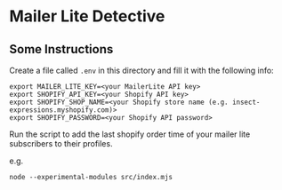 # Mailer Lite Detective

## Some Instructions

Create a file called `.env` in this directory and fill it with the following info: 
```
export MAILER_LITE_KEY=<your MailerLite API key>
export SHOPIFY_API_KEY=<your Shopify API key>
export SHOPIFY_SHOP_NAME=<your Shopify store name (e.g. insect-expressions.myshopify.com)>
export SHOPIFY_PASSWORD=<your Shopify API password>
```

Run the script to add the last shopify order time of your mailer lite subscribers to their profiles.

e.g. 

`node --experimental-modules src/index.mjs`